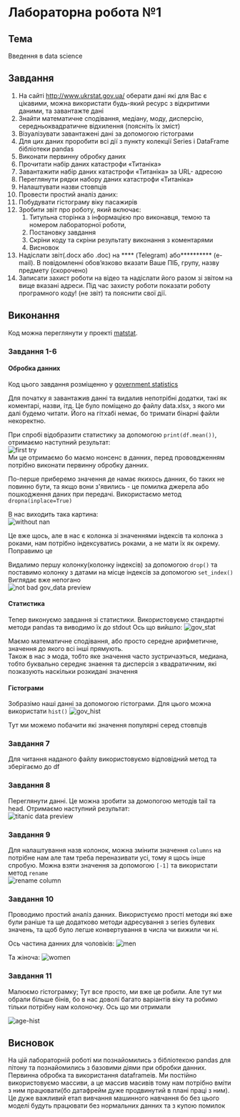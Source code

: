 # Лабораторна робота №1

## Тема

Введення в data science

## Завдання

1. На сайті <http://www.ukrstat.gov.ua/> оберати дані які для Вас
є цікавими, можна використати будь-який ресурс з відкритими
даними, та завантажте дані
2. Знайти математичне сподівання, медіану, моду, дисперсію,
середньоквадратичне відхилення (поясніть їх зміст)
3. Візуалізувати завантажені дані за допомогою гістограми
4. Для цих даних проробити всі дії з пункту колекції Series і
DataFrame бібліотеки pandas
5. Виконати первинну обробку даних
6. Прочитати набір даних катастрофи «Титаніка»
7. Завантажити набір даних катастрофи «Титаніка» за URL-
адресою
8. Переглянути рядки набору даних катастрофи «Титаніка»
9. Налаштувати назви стовпців
10. Провести простий аналіз даних:
11. Побудувати гістограму віку пасажирів
12. Зробити звіт про роботу, який включає:
    1. Титульна сторінка з інформацією про виконавця, темою та номером лабораторної роботи,
    2. Постановку завдання
    3. Скріни коду та скріни результату виконання з коментарями
    4. Висновок
13. Надіслати звіт(.docx або .doc) на **** (Telegram) або********** (e-mail). В повідомленні обов’язково вказати Ваше ПІБ, групу, назву предмету (скорочено)
14. Записати захист роботи на відео та надіслати його разом зі звітом на вище вказані адреси. Під час захисту роботи показати роботу програмного коду! (не звіт) та пояснити свої дії.

## Виконання

Код можна переглянути у проекті [matstat](matstat).

### Завдання 1-6

#### Обробка данних

Код цього завдання розміщенно у [government statistics](matstat/gov_stat.py)

Для початку я завантажив данні та видалив непотрібні додатки, такі як коментарі, назви, ітд. Це було поміщено до файлу data.xlsx, з якого ми далі будемо читати. Його на гітхабі немає, бо тримати бінарні файли некоректно.

При спробі відобразити статистику за допомогою `print(df.mean())`, отримаємо наступний результат:  
![first try](matstat/assets/first%20try%20of%20stats.png)  
Ми це отримаємо бо маємо нонсенс в данних, перед прововдженням потрібно виконати первинну обробку данних.

По-перше приберемо значення де намає якихось данних, бо таких не повинно бути, та якщо вони з'явились - це помилка джерела або пошкодження даних при передачі. Використаємо метод `dropna(inplace=True)`

В нас виходить така картина:  
![without nan](matstat/assets/removed%20nan.png)

Це вже щось, але в нас є колонка зі значеннями індексів та колонка з роками, нам потрібно індексуватись роками, а не мати їх як окрему. Поправимо це

Видалимо першу колонку(колонку індексів) за допомогою `drop()` та поставимо колонку з датами на місце індексів за допомогою `set_index()`
Виглядає вже непогано  
![not bad gov_data preview](matstat/assets/not%20bad%20gov-data.png)

#### Статистика

Тепер виконуємо завдання зі статистики. Використовуємо стандартні методи pandas та виводимо їх до stdout
Ось що вийшло:
![gov_stat](matstat/assets/gov_stat.png)

Маємо математичне сподівання, або просто середне арифметичне, значення до якого всі інші прямують.  
Також в нас э мода, тобто яке значення часто зустричаэться, медиана, тобто буквально середнє знаення та дисперсія з квадратичним, які позказують наскільки розкидані значення

#### Гістограми

Зобразімо наші данні за допомогою гістограми. Для цього можна використати `hist()`
![gov_hist](matstat/assets/gov_hist.png)

Тут ми можемо побачити які значення популярні серед стовпців

### Завдання 7

Для читання наданого файлу використовуємо відповідний метод та зберігаємо до df

### Завдання 8

Переглянути данні. Це можна зробити за домопогою методів tail та head. Отримаємо наступний результат:  
![titanic data preview](matstat/assets/titanic_data_preview.png)

### Завдання 9

Для налаштування назв колонок, можна змінити значення `columns` на потрібне нам але там треба переназивати усі, тому я щось інше спробую. Можна взяти значення за допомогою `[-1]` та використати метод `rename`  
![rename column](matstat/assets/rename_column.png)

### Завдання 10

Проводимо простий аналіз данних. Використуємо прості методи які вже були раніше та ще додатково методи адресування з series булевих значень, та щоб було легше конвертування в числа чи вижили чи ні.

Ось частина данних для чоловіків:
![men](matstat/assets/men-data.png)

Та жіноча:
![women](matstat/assets/women-data.png)

### Завдання 11

Малюємо гістограмку; Тут все просто, ми вже це робили. Але тут ми обрали більше бінів, бо в нас доволі багато варіантів віку та робимо тільки потрібну нам колоночку. Ось що ми отримали

![age-hist](matstat/assets/age.png)

## Висновок

На цій лабораторній роботі ми познайомились з бібліотекою pandas для пітону та познайомились з базовими діями при обробки данних. Первинна обробка та використання dataframeів. Ми постійно використовуємо массиви, а це массив масивів тому нам потрібно вміти з ним працювати(бо датафрейм дуже продвинутий в плані праці з ним). Це дуже важливий етап вивчання машинного навчання бо без цього моделі будуть працювати без нормальних данних та з купою помилок